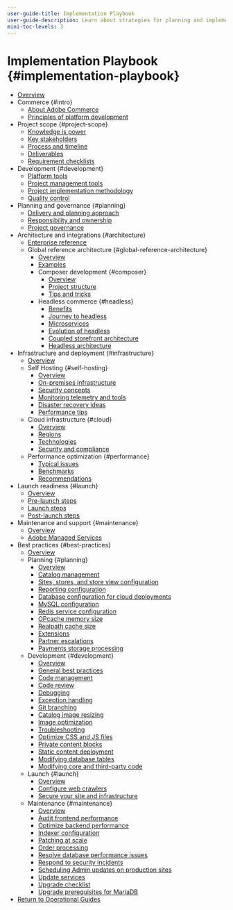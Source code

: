 ```yaml
---
user-guide-title: Implementation Playbook
user-guide-description: Learn about strategies for planning and implementing a successful Adobe Commerce site.
mini-toc-levels: 3
---
```


# Implementation Playbook {#implementation-playbook}

- [Overview](overview.md)
- Commerce {#intro}
  - [About Adobe Commerce](intro/about-commerce.md)
  - [Principles of platform development](intro/platform-development.md)
- Project scope {#project-scope}
  - [Knowledge is power](project-scope/knowledge.md)
  - [Key stakeholders](project-scope/key-stakeholders.md)
  - [Process and timeline](project-scope/process-timeline.md)
  - [Deliverables](project-scope/deliverables.md)
  - [Requirement checklists](project-scope/requirement-checklists.md)
- Development {#development}
  - [Platform tools](development/platform-tools.md)
  - [Project management tools](development/project-management-tools.md)
  - [Project implementation methodology](development/delivery.md)
  - [Quality control](development/quality-control.md)
- Planning and governance {#planning}
  - [Delivery and planning approach](planning/delivery.md)
  - [Responsibility and ownership](planning/ownership.md)
  - [Project governance](planning/governance.md)
- Architecture and integrations {#architecture}
  - [Enterprise reference](architecture/enterprise-blueprint.md)
  - Global reference architecture {#global-reference-architecture}
    - [Overview](architecture/global-reference/overview.md)
    - [Examples](architecture/global-reference/examples.md)
    - Composer development {#composer}
      - [Overview](architecture/global-reference/composer/overview.md)
      - [Project structure](architecture/global-reference/composer/project-structure.md)
      - [Tips and tricks](architecture/global-reference/composer/tips-and-tricks.md)
    - Headless commerce {#headless}
      - [Benefits](architecture/headless/benefits.md)
      - [Journey to headless](architecture/headless/journey-to-headless.md)
      - [Microservices](architecture/headless/microservices.md)
      - [Evolution of headless](architecture/headless/evolution.md)
      - [Coupled storefront architecture](architecture/headless/legacy-storefront.md)
      - [Headless architecture](architecture/headless/adobe-commerce.md)
- Infrastructure and deployment {#infrastructure}
  - [Overview](infrastructure/overview.md)
  - Self Hosting {#self-hosting}
    - [Overview](infrastructure/self-hosting/overview.md)
    - [On-premises infrastructure](infrastructure/self-hosting/on-premises.md)    
    - [Security concepts](infrastructure/self-hosting/security-concepts.md)
    - [Monitoring telemetry and tools](infrastructure/self-hosting/monitoring-tools.md)
    - [Disaster recovery ideas](infrastructure/self-hosting/disaster-recovery-ideas.md)
    - [Performance tips](infrastructure/self-hosting/performance-tips.md)
  - Cloud infrastructure {#cloud}
    - [Overview](infrastructure/cloud/overview.md)
    - [Regions](infrastructure/cloud/regions.md)
    - [Technologies](infrastructure/cloud/technology.md)
    - [Security and compliance](infrastructure/cloud/security.md)
  - Performance optimization {#performance}
    - [Typical issues](infrastructure/performance/optimization.md)
    - [Benchmarks](infrastructure/performance/benchmarks.md)
    - [Recommendations](infrastructure/performance/recommendations.md)
- Launch readiness {#launch}
  - [Overview](launch/overview.md)
  - [Pre-launch steps](launch/pre-launch-steps.md)
  - [Launch steps](launch/launch-steps.md)
  - [Post-launch steps](launch/post-launch-steps.md)
- Maintenance and support {#maintenance}
  - [Overview](maintenance/overview.md)
  - [Adobe Managed Services](maintenance/adobe-managed-services.md)
- Best practices {#best-practices}
  - [Overview](best-practices/phases.md)
  - Planning {#planning}
    - [Overview](best-practices/planning/overview.md)
    - [Catalog management](best-practices/planning/catalog-management.md)
    - [Sites, stores, and store view configuration](best-practices/planning/sites-stores-store-views.md)
    - [Reporting configuration](best-practices/planning/reporting-configuration.md)
    - [Database configuration for cloud deployments​](best-practices/planning/database-on-cloud.md)
    - [MySQL configuration](best-practices/planning/mysql-configuration.md)
    - [Redis service configuration](best-practices/planning/redis-service-configuration.md)
    - [OPcache memory size](best-practices/planning/opcache-memory-size.md)
    - [Realpath cache size](best-practices/planning/realpath-cache-size.md)
    - [Extensions](best-practices/planning/extensions.md)
    - [Partner escalations](best-practices/planning/partner-escalation.md)
    - [Payments storage processing](best-practices/planning/payment-processing-storage.md)
  - Development {#development}
    - [Overview](best-practices/development/overview.md)
    - [General best practices](best-practices/development/general.md)
    - [Code management](best-practices/development/code-management.md)
    - [Code review](best-practices/development/code-review.md)
    - [Debugging](best-practices/development/debugging.md)
    - [Exception handling](best-practices/development/exception-handling.md)
    - [Git branching](best-practices/development/git-branching.md)
    - [Catalog image resizing](best-practices/development/catalog-image-resizing.md)
    - [Image optimization](best-practices/development/image-optimization.md)
    - [Troubleshooting](best-practices/development/troubleshooting.md)
    - [Optimize CSS and JS files](best-practices/development/optimize-css-js-files.md)
    - [Private content blocks](best-practices/development/private-content-block-configuration.md)
    - [Static content deployment](best-practices/development/static-content-deployment.md)
    - [Modifying database tables](best-practices/development/modifying-core-and-third-party-tables.md)
    - [Modifying core and third-party code](best-practices/development/modifying-core-and-third-party-code.md)   
  - Launch {#launch}
    - [Overview](best-practices/launch/overview.md)
    - [Configure web crawlers](best-practices/launch/robots-txt.md)
    - [Secure your site and infrastructure](best-practices/launch/security-best-practices.md)
  - Maintenance {#maintenance}
    - [Overview](best-practices/maintenance/overview.md)
    - [Audit frontend performance](best-practices/maintenance/frontend-performance.md)
    - [Optimize backend performance](best-practices/maintenance/backend-performance.md)
    - [Indexer configuration](best-practices/maintenance/indexer-configuration.md)
    - [Patching at scale](best-practices/maintenance/patching-at-scale.md)
    - [Order processing](best-practices/maintenance/order-processing-configuration.md)
    - [Resolve database performance issues](best-practices/maintenance/resolve-database-performance-issues.md)
    - [Respond to security incidents](best-practices/maintenance/respond-to-security-incident.md)
    - [Scheduling Admin updates on production sites](best-practices/maintenance/scheduling-admin-updates-in-production.md)
    - [Update services](best-practices/maintenance/update-services.md)
    - [Upgrade checklist](best-practices/maintenance/upgrade-checklist.md)
    - [Upgrade prerequisites for MariaDB](best-practices/maintenance/mariadb-upgrade.md)
- [Return to Operational Guides](https://experienceleague.adobe.com/docs/commerce-operations/operational-guides/home.html)
